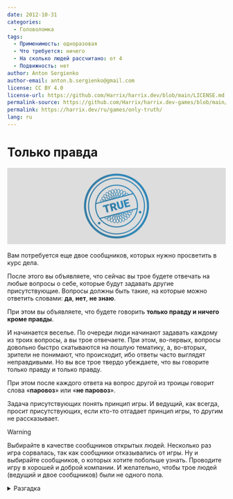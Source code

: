 ```yaml
---
date: 2012-10-31
categories:
  - Головоломка
tags:
  - Применимость: одноразовая
  - Что требуется: ничего
  - На сколько людей рассчитано: от 4
  - Подвижность: нет
author: Anton Sergienko
author-email: anton.b.sergienko@gmail.com
license: CC BY 4.0
license-url: https://github.com/Harrix/harrix.dev/blob/main/LICENSE.md
permalink-source: https://github.com/Harrix/harrix.dev-games/blob/main/only-truth/only-truth.md
permalink: https://harrix.dev/ru/games/only-truth/
lang: ru
---
```


# Только правда

![Featured image](featured-image.svg)

Вам потребуется еще двое сообщников, которых нужно просветить в курс дела.

После этого вы объявляете, что сейчас вы трое будете отвечать на любые вопросы о себе, которые будут задавать другие присутствующие. Вопросы должны быть такие, на которые можно ответить словами: **да**, **нет**, **не знаю**.

При этом вы объявляете, что будете говорить **только правду и ничего кроме правды**.

И начинается веселье. По очереди люди начинают задавать каждому из троих вопросы, а вы трое отвечаете. При этом, во-первых, вопросы довольно быстро скатываются на пошлую тематику, а, во-вторых, зрители не понимают, что происходит, ибо ответы часто выглядят неправдивыми. Но вы все трое твердо убеждаете, что вы говорите только правду и только правду.

При этом после каждого ответа на вопрос другой из троицы говорит слова «**паровоз**» или «**не паровоз**».

Задача присутствующих понять принцип игры. И ведущий, как всегда, просит присутствующих, если кто-то отгадает принцип игры, то другим не рассказывает.

> [!WARNING]
> Выбирайте в качестве сообщников открытых людей. Несколько раз игра сорвалась, так как сообщники отказывались от игры. Ну и выбирайте сообщников, о которых хотите побольше узнать. Проводите игру в хорошей и доброй компании. И желательно, чтобы трое людей (ведущий и двое сообщников) были не одного пола.

<details>
<summary>Разгадка</summary>

Когда игра начинается, то троица игроков усаживается в ряд. И когда одного из них спрашивают вопрос, то он отвечает не за себя, а **за соседа справа**.

Допустим, в ряд сидят Дима, Маша и Катя. Диму спросили: «Ты любишь вышивать крестиком?». Диму думает, умеет вышивать крестиком Маша и отвечает, допустим: «Да». Маша будет отвечать за Катю, а Катя за Диму. Главное не запутаться.

При этом, когда Дима ответил за Машу, то Маша произносит «**паровоз**», если это **правда**, и «**не паровоз**», если Дима ответил **неправильно**.

Как видим, самое интересное в игре для троих игроков, так как они о друг друге узнают много нового. И заметьте, вы говорите только правду, то есть вы не обманываете присутствующих. Кажется, что присутствующие должны очень быстро отгадать принцип, но, как показывает практика, это не происходит.

</details>
